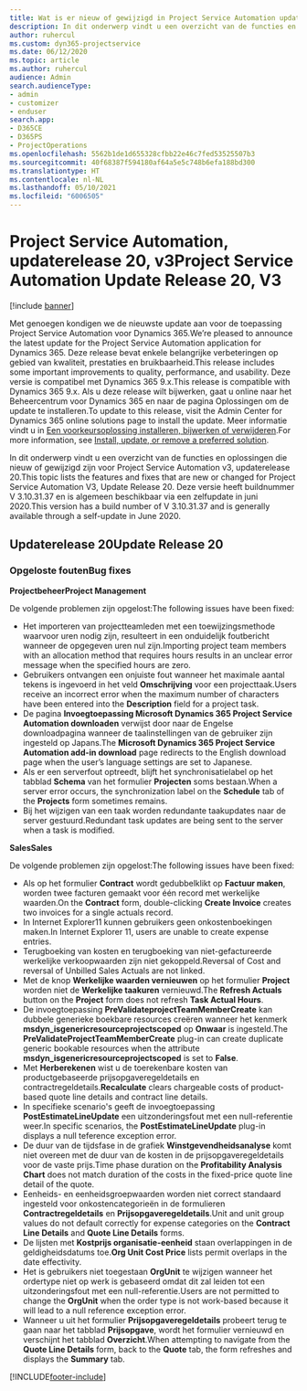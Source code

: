 ```yaml
---
title: Wat is er nieuw of gewijzigd in Project Service Automation updaterelease 20, v3
description: In dit onderwerp vindt u een overzicht van de functies en oplossingen die beschikbaar zijn voor Project Service Automation updaterelease 20, v3
author: ruhercul
ms.custom: dyn365-projectservice
ms.date: 06/12/2020
ms.topic: article
ms.author: ruhercul
audience: Admin
search.audienceType:
- admin
- customizer
- enduser
search.app:
- D365CE
- D365PS
- ProjectOperations
ms.openlocfilehash: 5562b1de1d655328cfbb22e46c7fed53525507b3
ms.sourcegitcommit: 40f68387f594180af64a5e5c748b6efa188bd300
ms.translationtype: HT
ms.contentlocale: nl-NL
ms.lasthandoff: 05/10/2021
ms.locfileid: "6006505"
---
```

# <a name="project-service-automation-update-release-20-v3"></a><span data-ttu-id="3125b-103">Project Service Automation, updaterelease 20, v3</span><span class="sxs-lookup"><span data-stu-id="3125b-103">Project Service Automation Update Release 20, V3</span></span>

[!include [banner](../includes/psa-now-project-operations.md)]

<span data-ttu-id="3125b-104">Met genoegen kondigen we de nieuwste update aan voor de toepassing Project Service Automation voor Dynamics 365.</span><span class="sxs-lookup"><span data-stu-id="3125b-104">We’re pleased to announce the latest update for the Project Service Automation application for Dynamics 365.</span></span> <span data-ttu-id="3125b-105">Deze release bevat enkele belangrijke verbeteringen op gebied van kwaliteit, prestaties en bruikbaarheid.</span><span class="sxs-lookup"><span data-stu-id="3125b-105">This release includes some important improvements to quality, performance, and usability.</span></span> <span data-ttu-id="3125b-106">Deze versie is compatibel met Dynamics 365 9.x.</span><span class="sxs-lookup"><span data-stu-id="3125b-106">This release is compatible with Dynamics 365 9.x.</span></span> <span data-ttu-id="3125b-107">Als u deze release wilt bijwerken, gaat u online naar het Beheercentrum voor Dynamics 365 en naar de pagina Oplossingen om de update te installeren.</span><span class="sxs-lookup"><span data-stu-id="3125b-107">To update to this release, visit the Admin Center for Dynamics 365 online solutions page to install the update.</span></span> <span data-ttu-id="3125b-108">Meer informatie vindt u in [Een voorkeursoplossing installeren, bijwerken of verwijderen](/power-platform/admin/install-remove-preferred-solution).</span><span class="sxs-lookup"><span data-stu-id="3125b-108">For more information, see [Install, update, or remove a preferred solution](/power-platform/admin/install-remove-preferred-solution).</span></span>

<span data-ttu-id="3125b-109">In dit onderwerp vindt u een overzicht van de functies en oplossingen die nieuw of gewijzigd zijn voor Project Service Automation v3, updaterelease 20.</span><span class="sxs-lookup"><span data-stu-id="3125b-109">This topic lists the features and fixes that are new or changed for Project Service Automation V3, Update Release 20.</span></span> <span data-ttu-id="3125b-110">Deze versie heeft buildnummer V 3.10.31.37 en is algemeen beschikbaar via een zelfupdate in juni 2020.</span><span class="sxs-lookup"><span data-stu-id="3125b-110">This version has a build number of V 3.10.31.37 and is generally available through a self-update in June 2020.</span></span>

## <a name="update-release-20"></a><span data-ttu-id="3125b-111">Updaterelease 20</span><span class="sxs-lookup"><span data-stu-id="3125b-111">Update Release 20</span></span>

### <a name="bug-fixes"></a><span data-ttu-id="3125b-112">Opgeloste fouten</span><span class="sxs-lookup"><span data-stu-id="3125b-112">Bug fixes</span></span>

<span data-ttu-id="3125b-113">**Projectbeheer**</span><span class="sxs-lookup"><span data-stu-id="3125b-113">**Project Management**</span></span>

<span data-ttu-id="3125b-114">De volgende problemen zijn opgelost:</span><span class="sxs-lookup"><span data-stu-id="3125b-114">The following issues have been fixed:</span></span>

- <span data-ttu-id="3125b-115">Het importeren van projectteamleden met een toewijzingsmethode waarvoor uren nodig zijn, resulteert in een onduidelijk foutbericht wanneer de opgegeven uren nul zijn.</span><span class="sxs-lookup"><span data-stu-id="3125b-115">Importing project team members with an allocation method that requires hours results in an unclear error message when the specified hours are zero.</span></span>
- <span data-ttu-id="3125b-116">Gebruikers ontvangen een onjuiste fout wanneer het maximale aantal tekens is ingevoerd in het veld **Omschrijving** voor een projecttaak.</span><span class="sxs-lookup"><span data-stu-id="3125b-116">Users receive an incorrect error when the maximum number of characters have been entered into the **Description** field for a project task.</span></span>
- <span data-ttu-id="3125b-117">De pagina **Invoegtoepassing Microsoft Dynamics 365 Project Service Automation downloaden** verwijst door naar de Engelse downloadpagina wanneer de taalinstellingen van de gebruiker zijn ingesteld op Japans.</span><span class="sxs-lookup"><span data-stu-id="3125b-117">The **Microsoft Dynamics 365 Project Service Automation add-in download** page redirects to the English download page when the user’s language settings are set to Japanese.</span></span>
- <span data-ttu-id="3125b-118">Als er een serverfout optreedt, blijft het synchronisatielabel op het tabblad **Schema** van het formulier **Projecten** soms bestaan.</span><span class="sxs-lookup"><span data-stu-id="3125b-118">When a server error occurs, the synchronization label on the **Schedule** tab of the **Projects** form sometimes remains.</span></span>
- <span data-ttu-id="3125b-119">Bij het wijzigen van een taak worden redundante taakupdates naar de server gestuurd.</span><span class="sxs-lookup"><span data-stu-id="3125b-119">Redundant task updates are being sent to the server when a task is modified.</span></span>

<span data-ttu-id="3125b-120">**Sales**</span><span class="sxs-lookup"><span data-stu-id="3125b-120">**Sales**</span></span>

<span data-ttu-id="3125b-121">De volgende problemen zijn opgelost:</span><span class="sxs-lookup"><span data-stu-id="3125b-121">The following issues have been fixed:</span></span>

- <span data-ttu-id="3125b-122">Als op het formulier **Contract** wordt gedubbelklikt op **Factuur maken**, worden twee facturen gemaakt voor één record met werkelijke waarden.</span><span class="sxs-lookup"><span data-stu-id="3125b-122">On the **Contract** form, double-clicking **Create Invoice** creates two invoices for a single actuals record.</span></span>
- <span data-ttu-id="3125b-123">In Internet Explorer11 kunnen gebruikers geen onkostenboekingen maken.</span><span class="sxs-lookup"><span data-stu-id="3125b-123">In Internet Explorer 11, users are unable to create expense entries.</span></span>
- <span data-ttu-id="3125b-124">Terugboeking van kosten en terugboeking van niet-gefactureerde werkelijke verkoopwaarden zijn niet gekoppeld.</span><span class="sxs-lookup"><span data-stu-id="3125b-124">Reversal of Cost and reversal of Unbilled Sales Actuals are not linked.</span></span>
- <span data-ttu-id="3125b-125">Met de knop **Werkelijke waarden vernieuwen** op het formulier **Project** worden niet de **Werkelijke taakuren** vernieuwd.</span><span class="sxs-lookup"><span data-stu-id="3125b-125">The **Refresh Actuals** button on the **Project** form does not refresh **Task Actual Hours**.</span></span>
- <span data-ttu-id="3125b-126">De invoegtoepassing **PreValidateprojectTeamMemberCreate** kan dubbele generieke boekbare resources creëren wanneer het kenmerk **msdyn_isgenericresourceprojectscoped** op **Onwaar** is ingesteld.</span><span class="sxs-lookup"><span data-stu-id="3125b-126">The **PreValidateProjectTeamMemberCreate** plug-in can create duplicate generic bookable resources when the attribute **msdyn_isgenericresourceprojectscoped** is set to **False**.</span></span>
- <span data-ttu-id="3125b-127">Met **Herberekenen** wist u de toerekenbare kosten van productgebaseerde prijsopgaveregeldetails en contractregeldetails.</span><span class="sxs-lookup"><span data-stu-id="3125b-127">**Recalculate** clears chargeable costs of product-based quote line details and contract line details.</span></span>
- <span data-ttu-id="3125b-128">In specifieke scenario's geeft de invoegtoepassing **PostEstimateLineUpdate** een uitzonderingsfout met een null-referentie weer.</span><span class="sxs-lookup"><span data-stu-id="3125b-128">In specific scenarios, the **PostEstimateLineUpdate** plug-in displays a null teference exception error.</span></span>
- <span data-ttu-id="3125b-129">De duur van de tijdsfase in de grafiek **Winstgevendheidsanalyse** komt niet overeen met de duur van de kosten in de prijsopgaveregeldetails voor de vaste prijs.</span><span class="sxs-lookup"><span data-stu-id="3125b-129">Time phase duration on the **Profitability Analysis Chart** does not match duration of the costs in the fixed-price quote line detail of the quote.</span></span>
- <span data-ttu-id="3125b-130">Eenheids- en eenheidsgroepwaarden worden niet correct standaard ingesteld voor onkostencategorieën in de formulieren **Contractregeldetails** en **Prijsopgaveregeldetails**.</span><span class="sxs-lookup"><span data-stu-id="3125b-130">Unit and unit group values do not default correctly for expense categories on the **Contract Line Details** and **Quote Line Details** forms.</span></span>
- <span data-ttu-id="3125b-131">De lijsten met **Kostprijs organisatie-eenheid** staan overlappingen in de geldigheidsdatums toe.</span><span class="sxs-lookup"><span data-stu-id="3125b-131">**Org Unit Cost Price** lists permit overlaps in the date effectivity.</span></span>
- <span data-ttu-id="3125b-132">Het is gebruikers niet toegestaan **OrgUnit** te wijzigen wanneer het ordertype niet op werk is gebaseerd omdat dit zal leiden tot een uitzonderingsfout met een null-referentie.</span><span class="sxs-lookup"><span data-stu-id="3125b-132">Users are not permitted to change the **OrgUnit** when the order type is not work-based because it will lead to a null reference exception error.</span></span>
- <span data-ttu-id="3125b-133">Wanneer u uit het formulier **Prijsopgaveregeldetails** probeert terug te gaan naar het tabblad **Prijsopgave**, wordt het formulier vernieuwd en verschijnt het tabblad **Overzicht**.</span><span class="sxs-lookup"><span data-stu-id="3125b-133">When attempting to navigate from the **Quote Line Details** form, back to the **Quote** tab, the form refreshes and displays the **Summary** tab.</span></span>


[!INCLUDE[footer-include](../includes/footer-banner.md)]